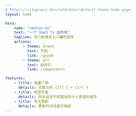 ```yaml
---
# https://vitepress.dev/reference/default-theme-home-page
layout: home

hero:
    name: "ventus-ui"
    text: "一个 Vue3 Ts 组件库"
    tagline: 专门收录乱七八糟的组件
    actions:
        - theme: brand
          text: 开始
          link: /guide
        - theme: alt
          text: 组件们
          link: /components

features:
    - title: 海量个例
      details: 无数次的 Ctrl C + Ctrl V
    - title: 疯狂宇宙
      details: 你永远也不知道会有什么奇怪的组件
    - title: 灵活更新
      details: 更新时间总是不确定
---
```

